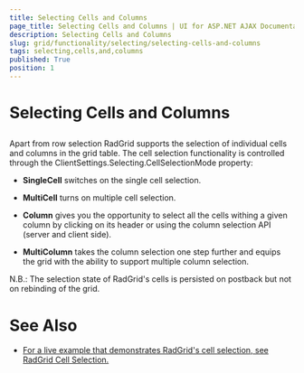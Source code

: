 ```yaml
---
title: Selecting Cells and Columns
page_title: Selecting Cells and Columns | UI for ASP.NET AJAX Documentation
description: Selecting Cells and Columns
slug: grid/functionality/selecting/selecting-cells-and-columns
tags: selecting,cells,and,columns
published: True
position: 1
---
```


# Selecting Cells and Columns



## 

Apart from row selection RadGrid supports the selection of individual cells and columns in the grid table. The cell selection functionality is controlled through the ClientSettings.Selecting.CellSelectionMode property:

* __SingleCell__ switches on the single cell selection.

* __MultiCell__ turns on multiple cell selection.

* __Column__ gives you the opportunity to select all the cells withing a given column by clicking on its header or using the column selection API (server and client side).

* __MultiColumn__ takes the column selection one step further and equips the grid with the ability to support multiple column selection.

N.B.: The selection state of RadGrid's cells is persisted on postback but not on rebinding of the grid.

# See Also

 * [For a live example that demonstrates RadGrid's cell selection, see RadGrid Cell Selection.](http://demos.telerik.com/aspnet-ajax/Grid/Examples/Client/CellSelection/DefaultCS.aspx)
